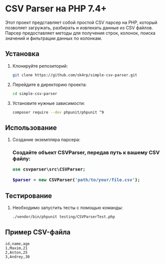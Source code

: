 # CSV Parser на PHP 7.4+

Этот проект представляет собой простой CSV парсер на PHP, который позволяет загружать, разбирать и извлекать данные из
CSV файлов. Парсер предоставляет методы для получения строк, колонок, поиска значений и фильтрации данных по колонкам.

## Установка

1. Клонируйте репозиторий:
   ```bash
   git clone https://github.com/sk4rp/simple-csv-parser.git

2. Перейдите в директорию проекта:
   ```bash
   cd simple-csv-parser

3. Установите нужные зависимости:
   ```bash
   composer require --dev phpunit/phpunit ^9

## Использование

1. Создание экземпляра парсера:
   <h3>Создайте объект CSVParser, передав путь к вашему CSV файлу:

    ```php
    use csvparser\src\CSVParser;

    $parser = new CSVParser('path/to/your/file.csv');

## Тестирование

1. Необходимо запустить тесты с помощью команды:

   ```bash
   ./vendor/bin/phpunit testing/CSVParserTest.php

## Пример CSV-файла

  ```csv
  id,name,age
  1,Maxim,21
  2,Anton,25
  3,Andrey,30
